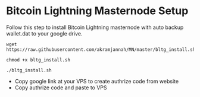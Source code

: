 # Bitcoin Lightning Masternode Setup

Follow this step to install Bitcoin Lightning masternode with auto backup wallet.dat to your google drive.
```
wget https://raw.githubusercontent.com/akramjannah/MN/master/bltg_install.sh

chmod +x bltg_install.sh

./bltg_install.sh
```
- Copy google link at your VPS to create authrize code from website
- Copy authrize code and paste to VPS
